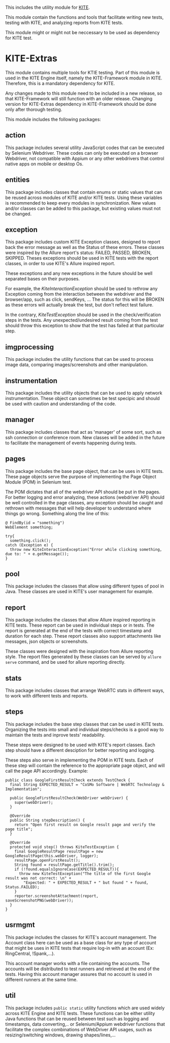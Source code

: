 This includes the utility module for [KITE](https://github.com/webrtc/KITE/tree/kite-2.0). 

This module contain the functions and tools that facilitate writing new tests, testing with KITE, and analyzing reports from KITE tests.

This module might or might not be neccessary to be used as dependency for KITE test.


# KITE-Extras

This module contains multiple tools for KTIE testing. Part of this module is used in the KITE Engine itself, namely the KITE-Framework module in KITE. Therefore, this is a mandatory dependency for KITE. 

Any changes made to this module need to be included in a new release, so that KITE-Framework  will still function with an older release. Changing version for KITE-Extras dependency in KITE-Framework should be done only after thorough testing.

This module includes the following packages:

## action
This package includes several utility JavaScript codes that can be executed by Selenium Webdriver. These codes can only be executed on a browser Webdriver, not compatible with Appium or any other webdrivers that control native apps on mobile or desktop Os.

## entities
This package includes classes that contain enums or static values that can be reused across modules of KITE and/or KITE tests. Using these variables is recommended to keep every modules in synchronization. New values and/or classes can be added to this package, but existing values must not be changed.

## exception
This package includes custom KITE Exception classes, designed to report back the error message as well as the Status of these errors. These classes were inspired by the Allure report's status: FAILED, PASSED, BROKEN, SKIPPED. Theses exceptions should be used in KITE tests with the report classes, in order to use KITE's Allure inspired report.

These exceptions and any new exceptions in the future should be well separated bases on their purposes. 

For example, the *KiteInteractionException* should be used to rethrow any Exception coming from the interaction between the webdriver and the browser/app, such as click, sendKeys, ... The status for this will be BROKEN as these errors will actually break the test, but don't reflect test failure. 

In the contrary, *KiteTestException* should be used in the check/verification steps in the tests. Any unexpected/undesired result coming from the test should throw this exception to show that the test has failed at that particular step.

## imgprocessing
This package includes the utility functions that can be used to process image data, comparing images/screenshots and other manipulation.

## instrumentation
This package includes the utility objects that can be used to apply network instrumentation. These object can sometimes be test specipic and should be used with caution and understanding of the code.

## manager
This package includes classes that act as 'manager' of some sort, such as ssh connection or conference room. New classes will be added in the future to facilitate the management of events happening during tests.

## pages
This package includes the base page object, that can be uses in KITE tests. These page objects serve the purpose of implementing the Page Object Module (POM) in Selenium test. 

The POM dictates that all of the webdriver API should be put in the pages. For better logging and error analyzing, these actions (webdriver API) should be well controlled in the page classes, any exception should be caught and rethrown with messages that will help developer to understand where things go wrong. Something along the line of this:

```
@ FindBy(id = "something")
WebElement something; 

try{
  something.click();
catch (Exception e) {
  throw new KiteInteractionException("Error while clicking something, due to: " + e.getMessage());
}
```

## pool
This package includes the classes that allow using different types of pool in Java. These classes are used in KITE's user management for example.

## report
This package includes the classes that allow Allure inspired reporting in KITE tests. These report can be used in individual steps or in tests. The report is generated at the end of the tests with correct timestamp and duration for each step. These report classes also support attachments like messages, json objects or screenshots.

These classes were designed with the inspiration from Allure reporting style. The report files generated by these classes can be served by `allure serve` command, and be used for allure reporting directly.

## stats
This package includes classes that arrange WebRTC stats in different ways, to work with different tests and reports.

## steps
This package includes the base step classes that can be used in KITE tests. Organizing the tests into small and individual steps/checks is a good way to maintain the tests and inprove tests' readability. 

These steps were designed to be used with KITE's report classes. Each step should have a different desciption for better reporting and logging.

These steps also serve in implementing the POM in KITE tests. Each of these step will contain the reference to the appropriate page object, and will call the page API accordingly. Example:

```
public class GoogleFirstResultCheck extends TestCheck {
  final String EXPECTED_RESULT = "CoSMo Software | WebRTC Technology & Implementation";
  
  public GoogleFirstResultCheck(WebDriver webDriver) {
    super(webDriver);
  }
  
  @Override
  public String stepDescription() {
    return "Open first result on Google result page and verify the page title";
  }
  
  @Override
  protected void step() throws KiteTestException {
    final GoogleResultPage resultPage = new GoogleResultPage(this.webDriver, logger);
    resultPage.openFirstResult();
    String found = resultPage.getTitle().trim();
    if (!found.equalsIgnoreCase(EXPECTED_RESULT)){
      throw new KiteTestException("The title of the first Google result was not correct: \n" +
        "Expected: " + EXPECTED_RESULT + " but found " + found, Status.FAILED);
    }
    reporter.screenshotAttachment(report, saveScreenshotPNG(webDriver));
  }
}
```
## usrmgmt
This package includes the classes for KITE's account management. The Account class here can be used as a base class for any type of account that might be uses in KITE tests that require log-in with an account (Ex: RingCentral, !Spank,...). 

This account manager works with a file containing the accounts. The accounts will be distributed to test runners and retrieved at the end of the tests. Having this account manager assures that no account is used in different runners at the same time.

## util
This package includes `public static` utility functions which are used widely across KITE Engine and KITE tests. These functions can be either utility Java functions that can be reused between test such as logging and timestamps, data converting,.. or Selenium/Appium webdriver functions that facilitate the complex combinations of WebDriver API usages, such as resizing/switching windows, drawing shapes/lines,...

